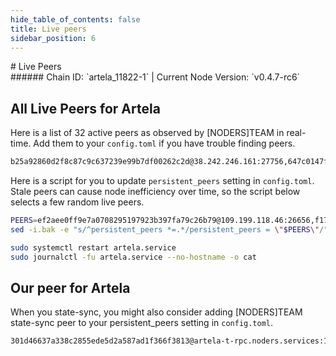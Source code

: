 ```yaml
---
hide_table_of_contents: false
title: Live peers
sidebar_position: 6
---
```


<div class="h1-with-icon icon-artela">
# Live Peers
</div>
###### Chain ID: `artela_11822-1` | Current Node Version: `v0.4.7-rc6`

## All Live Peers for Artela
Here is a list of 32 active peers as observed by [NODERS]TEAM in real-time. Add them to your `config.toml` if you have trouble finding peers.

```bash
b25a92860d2f8c87c9c637239e99b7df00262c2d@38.242.246.161:27756,647c0147fdeb92f0ecec499464f78f10bbde4205@38.242.139.66:26656,28c6ff1859a00798be435dbb7c225539070a4245@31.169.73.194:29656,bdb4b200a2b121eff87332a3069bb0a98baba388@213.199.54.134:26656,683e9ece0b0830990dc3d1bbb9a04ed26f5e692f@65.108.1.225:26656,3e57b70ff03e399a72eb53d0eca361af1786f07a@91.190.156.180:41656,f17d06c05da82aca8f67a9ff9dc1284c65bef0a4@84.247.138.141:26656,fc1e0fc76767255ae8c7f1bef72e16c7c59dfc48@2a01:45656,9a949e2bb4f9f09fe97144d9828b2f14a5b0213b@109.199.126.3:26680,dca23a5c8187c20dec7353355b4da628193fbee0@43.134.236.132:26656,a0c10b9944a1d3bf7d375bb21dc1502d837e2e61@135.181.119.59:26650,a60f9c2ceed936aefe622f18f56694204a49f3b9@207.180.232.190:26656,8d0c626443a970034dc12df960ae1b1012ccd96a@65.108.231.124:30656,9aa107193831612c031bc02006e0b5a507ff4596@135.181.149.122:23456,d88f1a5da388dea96b50f6ccd55cf4c79c04b19d@185.119.116.243:26656,844377056c31f227cfb0759c29df9f239c284386@209.145.48.72:45656,3e91da49b66507d7a663b685102e39cfc10c746c@20.230.170.25:26656,ef2aee0ff9e7a0708295197923b397fa79c26b79@109.199.118.46:26656,6d78eb2c45a08ef6682b2253ae20a954aee74189@185.250.37.112:26656,0b9aada1400178fb3929bdeab872df7098823739@167.235.26.55:26656,412e10bed8ea78a6e53049e13203d800edcfb4c5@165.154.224.44:26656,b1d5c4ce939bbeb80aaf25c8b1ed57b32a49a0e2@178.18.253.187:45656,c1912c7ee244f1a357e959a24806bd51662e0694@178.128.98.141:57656,4e54e3b877e940250a1ebbfeb40bdd385db10da5@84.247.188.187:26656,b7da5fca649c5a0fefb0ab3512edf5c11ccd21c4@80.85.243.60:26656,bdf584523fd6c1b779cf95f4543603740605c7b4@173.212.212.76:26656,2ba2d99dff7cb7ca5d8a25b98f3e0b86bdf86c6f@84.247.133.116:26656,d2a588276e7785ca411d96904c99456089d47f29@109.199.125.1:26656,3affa4388db085506379987fc5ea0a80c1b60e5e@213.199.58.66:26656,40837d4293a8eff0f80d3ac544ce098f10d685f3@144.91.66.105:26656,39df8851b9cea2fabb6be84d424f55f612cf4e11@194.163.169.120:26656,87d7660909447800d61ec37863da377ac66de53e@116.203.49.2:26656
```

Here is a script for you to update `persistent_peers` setting in `config.toml`. Stale peers can cause node inefficiency over time, so the script below selects a few random live peers.

```bash
PEERS=ef2aee0ff9e7a0708295197923b397fa79c26b79@109.199.118.46:26656,f17d06c05da82aca8f67a9ff9dc1284c65bef0a4@84.247.138.141:26656,b7da5fca649c5a0fefb0ab3512edf5c11ccd21c4@80.85.243.60:26656,b1d5c4ce939bbeb80aaf25c8b1ed57b32a49a0e2@178.18.253.187:45656,3e91da49b66507d7a663b685102e39cfc10c746c@20.230.170.25:26656
sed -i.bak -e "s/^persistent_peers *=.*/persistent_peers = \"$PEERS\"/" ~/.artelad/config/config.toml

sudo systemctl restart artela.service
sudo journalctl -fu artela.service --no-hostname -o cat
```

## Our peer for Artela
When you state-sync, you might also consider adding [NODERS]TEAM state-sync peer to your persistent_peers setting in `config.toml`.

```bash
301d46637a338c2855ede5d2a587ad1f366f3813@artela-t-rpc.noders.services:18656
```